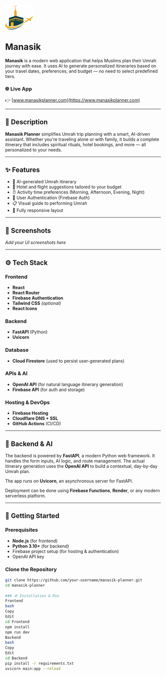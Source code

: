 <img src="Frontend/assets/ManasikLogo.png" alt="Manasik Logo" width="90" style="vertical-align: middle;"/>  

# Manasik

**Manasik** is a modern web application that helps Muslims plan their Umrah journey with ease. It uses AI to generate personalized itineraries based on your travel dates, preferences, and budget — no need to select predefined tiers.

### 🌐 Live App  
👉 [www.manasikplanner.com](https://www.manasikplanner.com)


---

## 📝 Description

**Manasik Planner** simplifies Umrah trip planning with a smart, AI-driven assistant. Whether you're traveling alone or with family, it builds a complete itinerary that includes spiritual rituals, hotel bookings, and more — all personalized to your needs.

---

## ✨ Features

- 📆 AI-generated Umrah itinerary  
- 🏨 Hotel and flight suggestions tailored to your budget  
- ⏰ Activity time preferences (Morning, Afternoon, Evening, Night)  
- 🔐 User Authentication (Firebase Auth)  
- 📋 Visual guide to performing Umrah  
- 📱 Fully responsive layout  

---

## 📸 Screenshots

_Add your UI screenshots here_

---

## ⚙️ Tech Stack

### Frontend
- **React**
- **React Router**
- **Firebase Authentication**
- **Tailwind CSS** *(optional)*
- **React Icons**

### Backend
- **FastAPI** (Python)
- **Uvicorn**

### Database
- **Cloud Firestore** (used to persist user-generated plans)

### APIs & AI
- **OpenAI API** (for natural language itinerary generation)
- **Firebase API** (for auth and storage)

### Hosting & DevOps
- **Firebase Hosting**
- **Cloudflare DNS + SSL**
- **GitHub Actions** (CI/CD)

---

## 🧠 Backend & AI

The backend is powered by **FastAPI**, a modern Python web framework. It handles the form inputs, AI logic, and route management. The actual itinerary generation uses the **OpenAI API** to build a contextual, day-by-day Umrah plan.

The app runs on **Uvicorn**, an asynchronous server for FastAPI.

Deployment can be done using **Firebase Functions**, **Render**, or any modern serverless platform.

---

## 🚀 Getting Started

### Prerequisites

- **Node.js** (for frontend)
- **Python 3.10+** (for backend)
- Firebase project setup (for hosting & authentication)
- OpenAI API key

### Clone the Repository

```bash
git clone https://github.com/your-username/manasik-planner.git
cd manasik-planner

### ⚙️ Installation & Run
Frontend
bash
Copy
Edit
cd Frontend
npm install
npm run dev
Backend
bash
Copy
Edit
cd Backend
pip install -r requirements.txt
uvicorn main:app --reload
